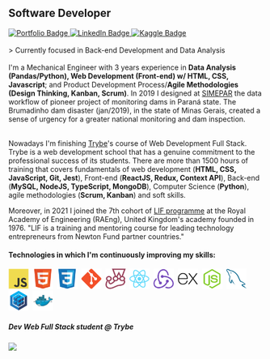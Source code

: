 ## Software Developer

<div id="badges">
  <a href="https://arturovaine.github.io/portfolio/" target="_blank">
    <img src="https://img.shields.io/badge/Portfolio-navy?style=for-the-badge&logo=Github&logoColor=white" alt="Portfolio Badge"/>
  </a>
   <a href="https://www.linkedin.com/in/arturovaine/" target="_blank">
    <img src="https://img.shields.io/badge/LinkedIn-blue?style=for-the-badge&logo=linkedin&logoColor=white" alt="LinkedIn Badge"/>
  </a>
  <a href="https://www.kaggle.com/arturovainecwb" target="_blank">
    <img src="https://img.shields.io/badge/Kaggle-blue?style=for-the-badge&logo=kaggle&logoColor=white" alt="Kaggle Badge"/>
  </a>
</div>

<!--
[![GitHub Streak](http://github-readme-streak-stats.herokuapp.com?user=samuelfuchs&theme=dark&background=000000)](https://git.io/streak-stats)
[![Top Langs](https://github-readme-stats.vercel.app/api/top-langs/?username=samuelfuchs&layout=compact&theme=vision-friendly-dark)](https://github.com/anuraghazra/github-readme-stats)
-->
<br />
> Currently focused in Back-end Development and Data Analysis
<br /><br />
I'm a Mechanical Engineer with 3 years experience in <b>Data Analysis (Pandas/Python), Web Development (Front-end) w/ HTML, CSS, Javascript</b>; and Product Development Process/<b>Agile Methodologies (Design Thinking, Kanban, Scrum)</b>. In 2019 I designed at <a href="http://www.simepar.br/" target="_blank">SIMEPAR</a> the data workflow of pioneer project of monitoring dams in Paraná state. The Brumadinho dam disaster (jan/2019), in the state of Minas Gerais, created a sense of urgency for a greater national monitoring and dam inspection.
<br /><br />

Nowadays I'm finishing <a href="https://www.betrybe.com/" target="_blank">Trybe</a>'s course of Web Development Full Stack. Trybe is a web development school that has a genuine commitment to the professional success of its students. There are more than 1500 hours of training that covers fundamentals of web development (<b>HTML, CSS, JavaScript, Git, Jest</b>), Front-end (<b>ReactJS, Redux, Context API</b>), Back-end (<b>MySQL, NodeJS, TypeScript, MongoDB</b>), Computer Science (<b>Python</b>), agile methodologies (<b>Scrum, Kanban</b>) and soft skills.

Moreover, in 2021 I joined the 7th cohort of <a href="https://innovators.raeng.org.uk" target="_blank">LIF programme</a> at the Royal Academy of Engineering (RAEng), United Kingdom's academy founded in 1976. "LIF is a training and mentoring course for leading technology entrepreneurs from Newton Fund partner countries."


#### Technologies in which I'm continuously improving my skills:

<div>
  <img src="https://github.com/devicons/devicon/blob/master/icons/javascript/javascript-original.svg" title="JavaScript" alt="JavaScript" width="40" height="40"/>&nbsp;
  <img src="https://github.com/devicons/devicon/blob/master/icons/html5/html5-original.svg" title="HTML5" alt="HTML" width="40" height="40"/>&nbsp;
  <img src="https://github.com/devicons/devicon/blob/master/icons/css3/css3-original.svg"  title="CSS3" alt="CSS" width="40" height="40"/>&nbsp;
  <img src="https://github.com/devicons/devicon/blob/master/icons/git/git-original.svg" title="Git" alt="Git" width="40" height="40"/>&nbsp;
  <img src="https://github.com/devicons/devicon/blob/master/icons/jest/jest-plain.svg" title="Jest" alt="Jest" width="40" height="40"/>&nbsp;
   <img src="https://github.com/devicons/devicon/blob/master/icons/react/react-original.svg" title="React" alt="React" width="40" height="40"/>&nbsp;
  <img src="https://github.com/devicons/devicon/blob/master/icons/redux/redux-original.svg" title="Redux" alt="Redux " width="40" height="40"/>&nbsp;
  <img src="https://github.com/devicons/devicon/blob/master/icons/express/express-original.svg" title="Express" alt="Express" width="40" height="40"/>&nbsp;
  <img src="https://github.com/devicons/devicon/blob/master/icons/nodejs/nodejs-original.svg" title="NodeJS" alt="NodeJS" width="40" height="40"/>&nbsp;
  <img src="https://github.com/devicons/devicon/blob/master/icons/mysql/mysql-plain.svg" title="MySQL" alt="MySQL" width="40" height="40"/>&nbsp;
  <img src="https://github.com/devicons/devicon/blob/master/icons/sequelize/sequelize-original.svg" title="Sequelize" alt="Sequelize" width="40" height="40"/>&nbsp;
  <img src="https://github.com/devicons/devicon/blob/master/icons/docker/docker-original.svg" title="Docker" alt="Docker" width="40" height="40"/>&nbsp;
<br/>

</div>


##### Dev Web Full Stack student @ Trybe
<a href="https://www.betrybe.com/" alt="Trybe" rel="nofollow"><img align="left" src="https://theme.zdassets.com/theme_assets/9633455/9814df697eaf49815d7df109110815ff887b3457.png" style="width:80px;"></a><br><br>
<br>
<!--
![codewars](https://www.codewars.com/users/arturovaine/badges/small)
“The most advanced application of technology is not necessarily the same as the application of the most advanced technology.” Fred Forchheimer 
In 2021 I joined the 7th cohort of LIF programme at the Royal Academy of Engineering (RAEng), United Kingdom's academy founded in 1976. "LIF is a training and mentoring course for leading technology entrepreneurs from Newton Fund partner countries. It is run by the RAEng in partnership with local organisations." I have been selected from a competitive field of applicants based on the novelty, technical credibility and commercial potential of the submited innovation and its potential to make a positive contribution to social and economic development.
-->
